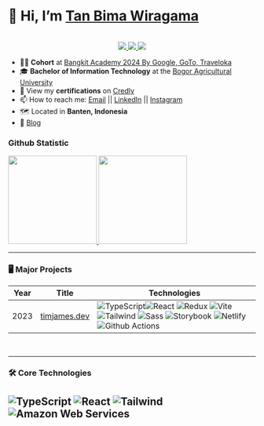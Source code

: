 <!---
Tim-W-James/Tim-W-James is a ✨ special ✨ repository because its `README.md` (this file) appears on your GitHub profile.
You can click the Preview link to take a look at your changes.
--->

<!--- Profile README template created by Tim-W-James --->

# 👋 Hi, I’m [Tan Bima Wiragama](https://github.com/Zangetsu21)
<!-- https://shields.io/ https://simpleicons.org/ https://github.com/simple-icons/simple-icons/blob/develop/slugs.md -->
<p align="center"><br/>
 <a href="https://www.linkedin.com/in/tanbimawira/">
  <img src="https://img.shields.io/badge/linkedin-Tan%20Bima%20Wiragama-blue?style=flat-square&logo=linkedin">
 </a>
 <a href="mailto:tanbimawiragama@gmail.com">
  <img src="https://img.shields.io/badge/Email-tanbimawiragama%40gmail.com-red?style=flat-square&logo=gmail&logoColor=white">
 </a>
 <a href="">
  <img src="https://img.shields.io/badge/Blog-tanbima.dev%2Fblog-006400?style=flat-square&logo=devdotto&logoColor=white">
 </a>
</p>

<!-- https://www.webfx.com/tools/emoji-cheat-sheet/ -->

- 👨‍💼 **Cohort** at [Bangkit Academy 2024 By Google, GoTo, Traveloka](https://grow.google/intl/id_id/bangkit/?tab=machine-learning "Bangkit Website")
- 🎓 **Bachelor of Information Technology** at the [Bogor Agricultural University](https://cs.ipb.ac.id/ "CS IPB")
- 📄 View my **certifications** on [Credly](https://www.credly.com/users/tan-bima-wiragama "Credly")
- 📫 How to reach me: [Email](mailto:tanbimawiragama@gmail.com "tanbimawiragama@gmail.com") || [LinkedIn](https://www.linkedin.com/in/tanbimawira/ "Tan Bima Wiragama") || [Instagram](https://www.instagram.com/tanbimawira/ "@tanbimawira")
- 🗺️ Located in **Banten, Indonesia**
- 📝 [Blog]()

### Github Statistic
<p align="left">
<a href="https://github.com/Zangetsu21">
  <img height="180em" src="https://github-readme-stats-eight-theta.vercel.app/api?username=Zangetsu21&show_icons=true&theme=algolia&include_all_commits=true&count_private=true"/>
  <img height="180em" src="https://github-readme-stats-eight-theta.vercel.app/api/top-langs/?username=Zangetsu21&layout=compact&layout=compact&theme=algolia"/>
</a>
</p>

---

### 🖥️ Major Projects
<!-- table -->
<!-- https://github.com/simple-icons/simple-icons/blob/develop/slugs.md -->
| Year | Title                                    | Technologies                           |
|------|------------------------------------------|----------------------------------------|
| 2023 | [timjames.dev](https://github.com/Tim-W-James/timjames.dev "Project Repo") | ![TypeScript](https://img.shields.io/badge/-TypeScript-black?style=flat-square&logo=typescript)![React](https://img.shields.io/badge/-React%20JS-black?style=flat-square&logo=react) ![Redux](https://img.shields.io/badge/-React%20Redux-black?style=flat-square&logo=redux) ![Vite](https://img.shields.io/badge/-Vite-black?style=flat-square&logo=vite) ![Tailwind](https://img.shields.io/badge/-Tailwind%20CSS-black?style=flat-square&logo=tailwindcss) ![Sass](https://img.shields.io/badge/-Sass-black?style=flat-square&logo=sass) ![Storybook](https://img.shields.io/badge/-Storybook-black?style=flat-square&logo=storybook) ![Netlify](https://img.shields.io/badge/-Netlify-black?style=flat-square&logo=netlify) ![Github Actions](https://img.shields.io/badge/-GitHub%20Actions-black?style=flat-square&logo=githubactions) |

<br>

---

### 🛠️ Core Technologies
<!-- https://github.com/simple-icons/simple-icons/blob/develop/slugs.md -->
![TypeScript](https://img.shields.io/badge/-TypeScript-black?style=flat-square&logo=typescript)
![React](https://img.shields.io/badge/-React%20JS-black?style=flat-square&logo=react)
![Tailwind](https://img.shields.io/badge/-Tailwind%20CSS-black?style=flat-square&logo=tailwindcss)
![Amazon Web Services](https://img.shields.io/badge/-Amazon%20Web%20Services-black?style=flat-square&logo=amazonaws)
---

<!-- ### 🧔 What I do when I'm not writing code
- ✨ **Interests**: Hiking, Creative Writing, Philosophy, Guitar, Board Games, Astronomy
- 🎮 **Video Games**: Hollow Knight, Monster Hunter, Subnautica
- 🎮 **Video Games**: Hollow Knight, Monster Hunter, Subnautica - Find me on [Steam](https://steamcommunity.com/id/ExplosiveFridge)
- 🎥 **Movies**: Bladerunner 2049, Mad Max: Fury Road, What We Do in the Shadows
- 📺 **TV Shows**: The Expanse, Breaking Bad, Game of Thrones
- 📚 **Books**: Dune
- 🎵 **Music**: Tame Impala - Find me on [Spotify](https://open.spotify.com/user/22xzbbohotkdpq5wfipvefk4y) 
- 🐈 **Pets**: I have a cat called Max -->
